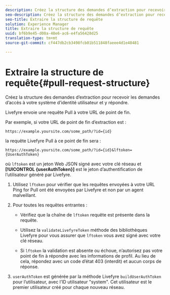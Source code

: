 ```yaml
---
description: Créez la structure des demandes d’extraction pour recevoir les demandes d’accès à votre système d’identité utilisateur et y répondre.
seo-description: Créez la structure des demandes d’extraction pour recevoir les demandes d’accès à votre système d’identité utilisateur et y répondre.
seo-title: Extraire la structure de requête
solution: Experience Manager
title: Extraire la structure de requête
uuid: bf6b9e45-d08a-48e6-ac6-e4fa56428d25
translation-type: tm+mt
source-git-commit: cf447db2cb3498fcb01b511848faeee4d1e48481

---
```



# Extraire la structure de requête{#pull-request-structure}

Créez la structure des demandes d’extraction pour recevoir les demandes d’accès à votre système d’identité utilisateur et y répondre.

Livefyre envoie une requête Pull à votre URL de point de fin.

Par exemple, si votre URL de point de fin d’extraction est :

```
https://example.yoursite.com/some_path/?id={id}
```

la requête Livefyre Pull à ce point de fin sera :

```
https://example.yoursite.com/some_path/?id={id}&lftoken={UserAuthToken}
```

où `lftoken` est un jeton Web JSON signé avec votre clé réseau et **[!UICONTROL {userAuthToken}]** est le jeton d’authentification de l’utilisateur généré par Livefyre.

1. Utilisez `lftoken` pour vérifier que les requêtes envoyées à votre URL Ping for Pull ont été envoyées par Livefyre et non par un agent malveillant.
1. Pour toutes les requêtes entrantes :

   * Vérifiez que la chaîne de `lftoken` requête est présente dans la requête.
   * Utilisez la `validateLivefyreToken` méthode des bibliothèques Livefyre pour vous assurer que `lftoken` vous avez signé avec votre clé réseau.

   * Si `lftoken` la validation est absente ou échoue, n’autorisez pas votre point de fin à répondre avec les informations de profil. Au lieu de cela, répondez avec un code d’état 403 (interdit) et aucun corps de réponse.

1. `userAuthToken` est générée par la méthode Livefyre `buildUserAuthToken` pour l’utilisateur, avec l’ID utilisateur "system". Cet utilisateur est le premier utilisateur créé pour chaque nouveau réseau.
